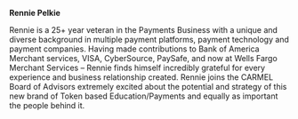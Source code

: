 **Rennie Pelkie**

Rennie is a 25+ year veteran in the Payments Business with a unique and diverse background in multiple payment platforms, payment technology and payment companies.
Having made contributions to Bank of America Merchant services, VISA, CyberSource, PaySafe, and now at Wells Fargo Merchant Services – Rennie finds himself incredibly grateful for every experience and business relationship created.
Rennie joins the CARMEL Board of Advisors extremely excited about the potential and strategy of this new brand of Token based Education/Payments and equally as important the people behind it.
